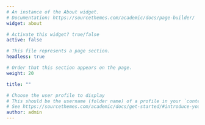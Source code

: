 ```yaml
---
# An instance of the About widget.
# Documentation: https://sourcethemes.com/academic/docs/page-builder/
widget: about

# Activate this widget? true/false
active: false

# This file represents a page section.
headless: true

# Order that this section appears on the page.
weight: 20

title: ""

# Choose the user profile to display
# This should be the username (folder name) of a profile in your `content/authors/` folder.
# See https://sourcethemes.com/academic/docs/get-started/#introduce-yourself
author: admin
---
```

